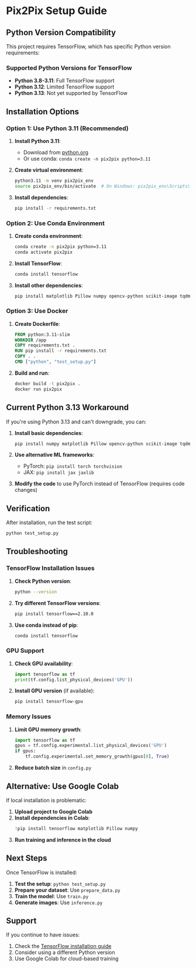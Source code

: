 # Pix2Pix Setup Guide

## Python Version Compatibility

This project requires TensorFlow, which has specific Python version requirements:

### Supported Python Versions for TensorFlow
- **Python 3.8-3.11**: Full TensorFlow support
- **Python 3.12**: Limited TensorFlow support
- **Python 3.13**: Not yet supported by TensorFlow

## Installation Options

### Option 1: Use Python 3.11 (Recommended)

1. **Install Python 3.11**:
   - Download from [python.org](https://www.python.org/downloads/)
   - Or use conda: `conda create -n pix2pix python=3.11`

2. **Create virtual environment**:
   ```bash
   python3.11 -m venv pix2pix_env
   source pix2pix_env/bin/activate  # On Windows: pix2pix_env\Scripts\activate
   ```

3. **Install dependencies**:
   ```bash
   pip install -r requirements.txt
   ```

### Option 2: Use Conda Environment

1. **Create conda environment**:
   ```bash
   conda create -n pix2pix python=3.11
   conda activate pix2pix
   ```

2. **Install TensorFlow**:
   ```bash
   conda install tensorflow
   ```

3. **Install other dependencies**:
   ```bash
   pip install matplotlib Pillow numpy opencv-python scikit-image tqdm seaborn
   ```

### Option 3: Use Docker

1. **Create Dockerfile**:
   ```dockerfile
   FROM python:3.11-slim
   WORKDIR /app
   COPY requirements.txt .
   RUN pip install -r requirements.txt
   COPY . .
   CMD ["python", "test_setup.py"]
   ```

2. **Build and run**:
   ```bash
   docker build -t pix2pix .
   docker run pix2pix
   ```

## Current Python 3.13 Workaround

If you're using Python 3.13 and can't downgrade, you can:

1. **Install basic dependencies**:
   ```bash
   pip install numpy matplotlib Pillow opencv-python scikit-image tqdm seaborn
   ```

2. **Use alternative ML frameworks**:
   - PyTorch: `pip install torch torchvision`
   - JAX: `pip install jax jaxlib`

3. **Modify the code** to use PyTorch instead of TensorFlow (requires code changes)

## Verification

After installation, run the test script:

```bash
python test_setup.py
```

## Troubleshooting

### TensorFlow Installation Issues

1. **Check Python version**:
   ```bash
   python --version
   ```

2. **Try different TensorFlow versions**:
   ```bash
   pip install tensorflow==2.10.0
   ```

3. **Use conda instead of pip**:
   ```bash
   conda install tensorflow
   ```

### GPU Support

1. **Check GPU availability**:
   ```python
   import tensorflow as tf
   print(tf.config.list_physical_devices('GPU'))
   ```

2. **Install GPU version** (if available):
   ```bash
   pip install tensorflow-gpu
   ```

### Memory Issues

1. **Limit GPU memory growth**:
   ```python
   import tensorflow as tf
   gpus = tf.config.experimental.list_physical_devices('GPU')
   if gpus:
       tf.config.experimental.set_memory_growth(gpus[0], True)
   ```

2. **Reduce batch size** in `config.py`

## Alternative: Use Google Colab

If local installation is problematic:

1. **Upload project to Google Colab**
2. **Install dependencies in Colab**:
   ```python
   !pip install tensorflow matplotlib Pillow numpy
   ```
3. **Run training and inference in the cloud**

## Next Steps

Once TensorFlow is installed:

1. **Test the setup**: `python test_setup.py`
2. **Prepare your dataset**: Use `prepare_data.py`
3. **Train the model**: Use `train.py`
4. **Generate images**: Use `inference.py`

## Support

If you continue to have issues:

1. Check the [TensorFlow installation guide](https://www.tensorflow.org/install)
2. Consider using a different Python version
3. Use Google Colab for cloud-based training 